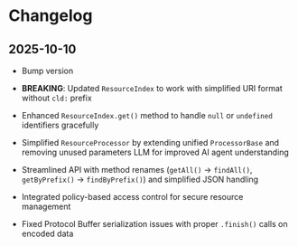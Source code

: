 # Changelog

## 2025-10-10

- Bump version

- **BREAKING**: Updated `ResourceIndex` to work with simplified URI format
  without `cld:` prefix
- Enhanced `ResourceIndex.get()` method to handle `null` or `undefined`
  identifiers gracefully
- Simplified `ResourceProcessor` by extending unified `ProcessorBase` and
  removing unused parameters LLM for improved AI agent understanding
- Streamlined API with method renames (`getAll()` → `findAll()`, `getByPrefix()`
  → `findByPrefix()`) and simplified JSON handling
- Integrated policy-based access control for secure resource management
- Fixed Protocol Buffer serialization issues with proper `.finish()` calls on
  encoded data
